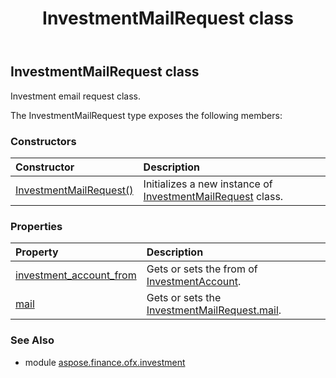 ﻿---
title: InvestmentMailRequest class
second_title: Aspose.Finance for Python via .NET API References
description: 
type: docs
weight: 300
url: /python-net/aspose.finance.ofx.investment/investmentmailrequest/
is_root: false
---

## InvestmentMailRequest class

Investment email request class.



The InvestmentMailRequest type exposes the following members:

### Constructors
| Constructor | Description |
| :- | :- |
| [InvestmentMailRequest()](/finance/python-net/aspose.finance.ofx.investment/investmentmailrequest/__init__/#) | Initializes a new instance of [InvestmentMailRequest](/finance/python-net/aspose.finance.ofx.investment/investmentmailrequest) class. |


### Properties
| Property | Description |
| :- | :- |
| [investment_account_from](/finance/python-net/aspose.finance.ofx.investment/investmentmailrequest/investment_account_from) | Gets or sets the from of [InvestmentAccount](/finance/python-net/aspose.finance.ofx/investmentaccount). |
| [mail](/finance/python-net/aspose.finance.ofx.investment/investmentmailrequest/mail) | Gets or sets the [InvestmentMailRequest.mail](/finance/python-net/aspose.finance.ofx.investment/investmentmailrequest#mail). |


### See Also

* module [aspose.finance.ofx.investment](../)
